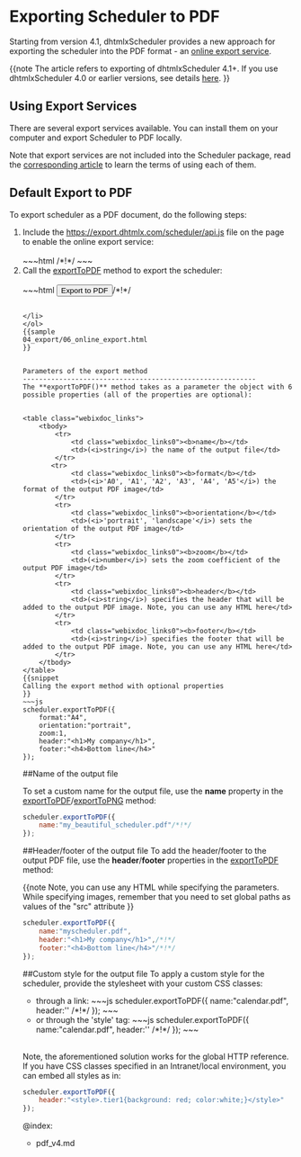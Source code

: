  Exporting Scheduler to PDF
===========================

Starting from version 4.1, dhtmlxScheduler provides a new approach for exporting the scheduler into the PDF format - 
an [online export service](pdf.md#defaultexporttopdf).

{{note
The article refers to exporting of dhtmlxScheduler 4.1+. If you use dhtmlxScheduler 4.0 or earlier versions, see details [here](pdf_v4.md).
}}


Using Export Services
-----------------------

There are several export services available. You can install them on your computer and export Scheduler to PDF locally.

Note that export services are not included into the Scheduler package, 
read the [corresponding article](https://dhtmlx.com/docs/products/dhtmlxGantt/export.shtml) to learn the terms of using each of them.


Default Export to PDF
----------------------

To export scheduler as a PDF document, do the following steps:

<ol>
	<li>Include the <a href="https://export.dhtmlx.com/scheduler/api.js" target="_blank">https://export.dhtmlx.com/scheduler/api.js</a> file on the page to enable the online export service: <br> <br>
~~~html
<script src="codebase/dhtmlxscheduler.js"></script>
<script src="https://export.dhtmlx.com/scheduler/api.js"></script>  /*!*/
<link rel="stylesheet" href="codebase/dhtmlxscheduler.css" type="text/css">
~~~
</li>
	<li>Call the <a href="pdf.md#parametersoftheexportmethod">exportToPDF</a> method to export the scheduler: <br> <br>
~~~html
<input value="Export to PDF" type="button" onclick='scheduler.exportToPDF()'>/*!*/

<script>
	scheduler.config.xml_date="%Y-%m-%d %H:%i";
	scheduler.init('scheduler_here',new Date(2009,5,30),"month");
	scheduler.load("data/events.xml");
</script>
~~~

</li>
</ol>
{{sample
04_export/06_online_export.html
}}


Parameters of the export method
----------------------------------------------------------
The **exportToPDF()** method takes as a parameter the object with 6 possible properties (all of the properties are optional):


<table class="webixdoc_links">
	<tbody>
    	<tr>
			<td class="webixdoc_links0"><b>name</b></td>
			<td>(<i>string</i>) the name of the output file</td>
		</tr>
       <tr>
			<td class="webixdoc_links0"><b>format</b></td>
			<td>(<i>'A0', 'A1', 'A2', 'A3', 'A4', 'A5'</i>) the format of the output PDF image</td>
		</tr>
        <tr>
			<td class="webixdoc_links0"><b>orientation</b></td>
			<td>(<i>'portrait', 'landscape'</i>) sets the orientation of the output PDF image</td>
		</tr>        
        <tr>
			<td class="webixdoc_links0"><b>zoom</b></td>
			<td>(<i>number</i>) sets the zoom coefficient of the output PDF image</td>
		</tr>
        <tr>
			<td class="webixdoc_links0"><b>header</b></td>
			<td>(<i>string</i>) specifies the header that will be added to the output PDF image. Note, you can use any HTML here</td>
		</tr>
        <tr>
			<td class="webixdoc_links0"><b>footer</b></td>
			<td>(<i>string</i>) specifies the footer that will be added to the output PDF image. Note, you can use any HTML here</td>
		</tr>
    </tbody>
</table>
{{snippet
Calling the export method with optional properties
}}
~~~js
scheduler.exportToPDF({
	format:"A4",
    orientation:"portrait",
    zoom:1,
    header:"<h1>My company</h1>",
    footer:"<h4>Bottom line</h4>"
});
~~~


##Name of the output file

To set a custom name for the output file, use the **name** property in the <a href="pdf.md#parametersoftheexportmethods">exportToPDF</a>/<a href="pdf.md#parametersoftheexportmethods">exportToPNG</a> method:

~~~js
scheduler.exportToPDF({
	name:"my_beautiful_scheduler.pdf"/*!*/
});
~~~


##Header/footer of the output file
To add the header/footer to the output PDF file, use the **header**/**footer** properties in the <a href="pdf.md#parametersoftheexportmethod">exportToPDF</a> method:

{{note
Note, you can use any HTML while specifying the parameters. While specifying images, remember that you need to set global paths as values of the "src" attribute
}}

~~~js
scheduler.exportToPDF({
	name:"myscheduler.pdf",
	header:"<h1>My company</h1>",/*!*/
	footer:"<h4>Bottom line</h4>"/*!*/
});
~~~


##Custom style for the output file
To apply a custom style for the scheduler, provide the stylesheet with your custom CSS classes:

<ul>
	<li>through a link:
~~~js
scheduler.exportToPDF({
    name:"calendar.pdf",
    header:'<link rel="stylesheet" href="http://mysite.com/custom.css">' /*!*/
});
~~~
	</li>
	<li>or through the 'style' tag:
~~~js
scheduler.exportToPDF({
    name:"calendar.pdf",
    header:'<style>... custom css classes here ...</style>' /*!*/
});
~~~
	</li>
</ul>
<br>

Note, the aforementioned solution works for the global HTTP reference. If you have CSS classes specified in an Intranet/local environment, you can embed all styles as in:

~~~js
scheduler.exportToPDF({
	header:"<style>.tier1{background: red; color:white;}</style>"
});
~~~



@index:
- pdf_v4.md